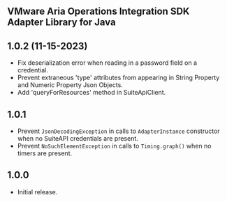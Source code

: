 VMware Aria Operations Integration SDK Adapter Library for Java
---------------------------------------------------------------
## 1.0.2 (11-15-2023)
* Fix deserialization error when reading in a password field on a credential.
* Prevent extraneous 'type' attributes from appearing in String Property and Numeric Property Json Objects.
* Add 'queryForResources' method in SuiteApiClient.

## 1.0.1
* Prevent `JsonDecodingException` in calls to `AdapterInstance` constructor when no SuiteAPI credentials are present.
* Prevent `NoSuchElementException` in calls to `Timing.graph()` when no timers are present.

## 1.0.0 
* Initial release.
